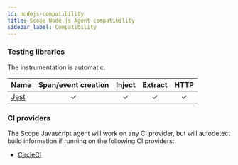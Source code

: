 ```yaml
---
id: nodejs-compatibility
title: Scope Node.js Agent compatibility
sidebar_label: Compatibility
---
```


### Testing libraries

The instrumentation is automatic.

| Name                       | Span/event creation | Inject | Extract | HTTP |
| -------------------------- | :-----------------: | :----: | :-----: | :--: |
| [Jest](https://jestjs.io/) |          ✓          |   ✓    |    ✓    |  ✓   |

### CI providers

The Scope Javascript agent will work on any CI provider, but will autodetect build information if running on the following CI providers:

- [CircleCI](https://circleci.com/)
